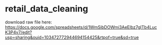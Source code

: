 # retail_data_cleaning
download raw file here: https://docs.google.com/spreadsheets/d/1WmSibDOWmi3AeElbz7gITb4LucK3P4v7/edit?usp=sharing&ouid=103472772944694154425&rtpof=true&sd=true
